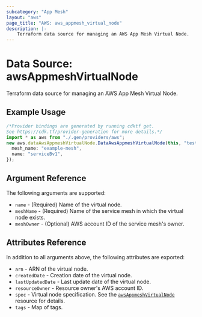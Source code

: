 ```yaml
---
subcategory: "App Mesh"
layout: "aws"
page_title: "AWS: aws_appmesh_virtual_node"
description: |-
    Terraform data source for managing an AWS App Mesh Virtual Node.
---
```


# Data Source: awsAppmeshVirtualNode

Terraform data source for managing an AWS App Mesh Virtual Node.

## Example Usage

```typescript
/*Provider bindings are generated by running cdktf get.
See https://cdk.tf/provider-generation for more details.*/
import * as aws from "./.gen/providers/aws";
new aws.dataAwsAppmeshVirtualNode.DataAwsAppmeshVirtualNode(this, "test", {
  mesh_name: "example-mesh",
  name: "serviceBv1",
});

```

## Argument Reference

The following arguments are supported:

* `name` - (Required) Name of the virtual node.
* `meshName` - (Required) Name of the service mesh in which the virtual node exists.
* `meshOwner` - (Optional) AWS account ID of the service mesh's owner.

## Attributes Reference

In addition to all arguments above, the following attributes are exported:

* `arn` - ARN of the virtual node.
* `createdDate` - Creation date of the virtual node.
* `lastUpdatedDate` - Last update date of the virtual node.
* `resourceOwner` - Resource owner's AWS account ID.
* `spec` - Virtual node specification. See the [`awsAppmeshVirtualNode`](/docs/providers/aws/r/appmesh_virtual_node.html#spec) resource for details.
* `tags` - Map of tags.
